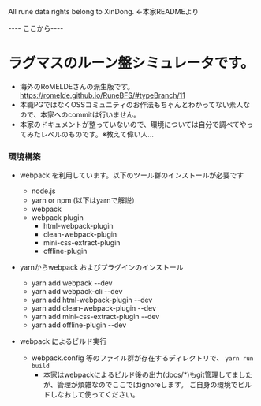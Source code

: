 All rune data rights belong to XinDong. ←本家READMEより

---- ここから----

# ラグマスのルーン盤シミュレータです。
- 海外のRoMELDEさんの派生版です。https://romelde.github.io/RuneBFS/#typeBranch/11
- 本職PGではなくOSSコミュニティのお作法もちゃんとわかってない素人なので、本家へのcommitは行いません。
- 本家のドキュメントが整っていないので、環境については自分で調べてやってみたレベルのものです。※教えて偉い人…


### 環境構築
- webpack を利用しています。以下のツール群のインストールが必要です
  - node.js
  - yarn or npm (以下はyarnで解説）
  - webpack
  - webpack plugin
  	- html-webpack-plugin
  	- clean-webpack-plugin
  	- mini-css-extract-plugin
  	- offline-plugin
  	
- yarnからwebpack およびプラグインのインストール
  - yarn add webpack --dev
  - yarn add webpack-cli --dev
  - yarn add html-webpack-plugin --dev
  - yarn add clean-webpack-plugin --dev
  - yarn add mini-css-extract-plugin --dev
  - yarn add offline-plugin --dev
  
- webpack によるビルド実行
  - webpack.config 等のファイル群が存在するディレクトリで、 `yarn run build`
    - 本家はwebpackによるビルド後の出力(docs/*)もgit管理してましたが、管理が煩雑なのでここではignoreします。
    ご自身の環境でビルドしなおして使ってください。

 
  
